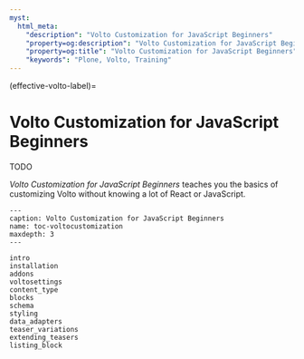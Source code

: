 ```yaml
---
myst:
  html_meta:
    "description": "Volto Customization for JavaScript Beginners"
    "property=og:description": "Volto Customization for JavaScript Beginners"
    "property=og:title": "Volto Customization for JavaScript Beginners"
    "keywords": "Plone, Volto, Training"
---
```


(effective-volto-label)=

# Volto Customization for JavaScript Beginners

TODO

_Volto Customization for JavaScript Beginners_ teaches you the basics of customizing Volto without knowing a lot of React or JavaScript.

```{toctree}
---
caption: Volto Customization for JavaScript Beginners
name: toc-voltocustomization
maxdepth: 3
---

intro
installation
addons
voltosettings
content_type
blocks
schema
styling
data_adapters
teaser_variations
extending_teasers
listing_block

```
